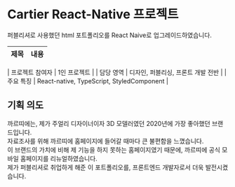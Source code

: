 # Cartier React-Native 프로젝트

퍼블리셔로 사용했던 html 포트폴리오를 React Naive로 업그레이드하였습니다.

| 제목 | 내용 |
| ---- | ---- |

| 프로젝트 참여자 | 1인 프로젝트 |
| 담당 영역 | 디자인, 퍼블리싱, 프론트 개발 전반 |
| 주요 특징 | React-native, TypeScript, StyledComponent |


## 기획 의도

까르띠에는, 제가 주얼리 디자이너이자 3D 모델러였던 2020년에 가장 좋아했던 브랜드입니다. <br/>
자료조사를 위해 까르띠에 홈페이지에 들어갈 때마다 큰 불편함을 느꼈습니다. <br/>
이 브랜드의 가치에 비해 제 기능을 하지 못하는 홈페이지였기 때문에, 까르띠에 공식 모바일 홈페이지를 리뉴얼하였습니다.<br/>
제가 퍼블리셔로 취업하게 해준 이 포트폴리오를, 프론트엔드 개발자로서 더욱 발전시켰습니다. <br/>

